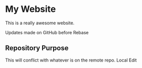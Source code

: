 # My Website

This is a really awesome website.

Updates made on GitHub before Rebase

## Repository Purpose
This will conflict with whatever is on the remote repo.
Local Edit